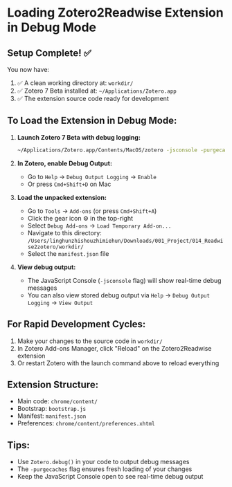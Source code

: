 # Loading Zotero2Readwise Extension in Debug Mode

## Setup Complete! ✅

You now have:
1. ✅ A clean working directory at: `workdir/`
2. ✅ Zotero 7 Beta installed at: `~/Applications/Zotero.app`
3. ✅ The extension source code ready for development

## To Load the Extension in Debug Mode:

1. **Launch Zotero 7 Beta with debug logging:**
   ```bash
   ~/Applications/Zotero.app/Contents/MacOS/zotero -jsconsole -purgecaches -ZoteroDebugText
   ```

2. **In Zotero, enable Debug Output:**
   - Go to `Help` → `Debug Output Logging` → `Enable`
   - Or press `Cmd+Shift+D` on Mac

3. **Load the unpacked extension:**
   - Go to `Tools` → `Add-ons` (or press `Cmd+Shift+A`)
   - Click the gear icon ⚙️ in the top-right
   - Select `Debug Add-ons` → `Load Temporary Add-on...`
   - Navigate to this directory: `/Users/linghunzhishouzhimiehun/Downloads/001_Project/014_Readwise2zotero/workdir/`
   - Select the `manifest.json` file

4. **View debug output:**
   - The JavaScript Console (`-jsconsole` flag) will show real-time debug messages
   - You can also view stored debug output via `Help` → `Debug Output Logging` → `View Output`

## For Rapid Development Cycles:

1. Make your changes to the source code in `workdir/`
2. In Zotero Add-ons Manager, click "Reload" on the Zotero2Readwise extension
3. Or restart Zotero with the launch command above to reload everything

## Extension Structure:
- Main code: `chrome/content/`
- Bootstrap: `bootstrap.js`
- Manifest: `manifest.json`
- Preferences: `chrome/content/preferences.xhtml`

## Tips:
- Use `Zotero.debug()` in your code to output debug messages
- The `-purgecaches` flag ensures fresh loading of your changes
- Keep the JavaScript Console open to see real-time debug output
